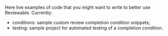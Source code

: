 Here live examples of code that you might want to write to better use Reviewable.  Currently:
- conditions: sample custom review completion condition snippets;
- testing: sample project for automated testing of a completion condition.
